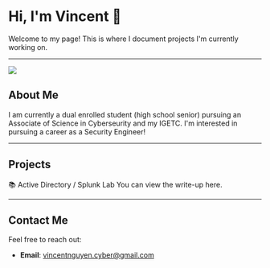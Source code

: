 # Hi, I'm Vincent 👋

Welcome to my page! This is where I document projects I'm currently working on.

---
<a href="https://www.linkedin.com/in/vincent-nguyen-97961924b/"><img src="https://img.shields.io/badge/-LinkedIn-0072b1?&style=for-the-badge&logo=linkedin&logoColor=white" /></a>

## About Me

I am currently a dual enrolled student (high school senior) pursuing an Associate of Science in Cyberseurity and my IGETC. I'm interested in pursuing a career as a Security Engineer!

---
## Projects

📚 Active Directory / Splunk Lab
You can view the write-up here.

---



## Contact Me

Feel free to reach out:

- **Email**: [vincentnguyen.cyber@gmail.com](mailto:vincentnguyen.cyber@gmail.com)
